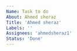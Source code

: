 ```yaml
---
Name: Task to do
About: Ahmed sheraz
Title: 'Ahmed sheraz'
Labels: ''
Assignees: 'ahmedsheraz1'
Status: 'Done'
---
```



